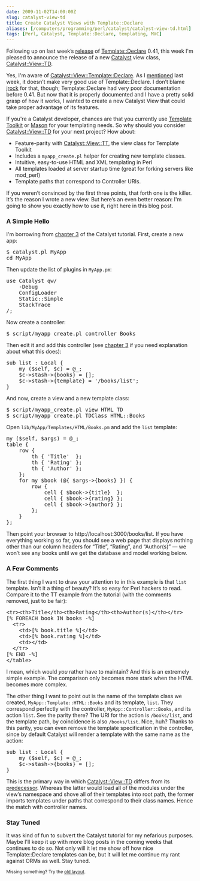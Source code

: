 ```yaml
--- 
date: 2009-11-02T14:00:00Z
slug: catalyst-view-td
title: Create Catalyst Views with Template::Declare
aliases: [/computers/programming/perl/catalyst/catalyst-view-td.html]
tags: [Perl, Catalyst, Template::Declare, templating, MVC]
---
```


<p>Following up on last week’s
<a href="/computers/programming/perl/modules/template-declare-documented.html" title="Template Declare Explained">release</a> of
<a href="http://search.cpan.org/perldoc?Template::Declare" title="Template::Declare on CPAN">Template::Declare</a>
0.41, this week I'm pleased to announce the release of a new
<a href="http://www.catalystframework.org/">Catalyst</a> view class,
<a href="http://search.cpan.org/perldoc?Catalyst::View::TD" title="Catalyst::View::TD on CPAN">Catalyst::View::TD</a>.</p>

<p>Yes, I'm aware of
<a href="http://search.cpan.org/perldoc?Catalyst::View::Template::Declare">Catalyst::View::Template::Declare</a>.
As I <a href="/computers/programming/perl/modules/template-declare-documented.html" title="Template Declare Explained">mentioned</a>
last week, it doesn’t make very good use of Template::Declare. I don’t blame
<a href="http://blog.jrock.us/">jrock</a> for that, though; Template::Declare had very
poor documentation before 0.41. But now that it is properly documented and I
have a pretty solid grasp of how it works, I wanted to create a new Catalyst
View that could take proper advantage of its features.</p>

<p>If you're a Catalyst developer, chances are that you currently use
<a href="http://search.cpan.org/perldoc?Template" title="Template Toolkit on CPAN">Template Toolkit</a>
or <a href="http://search.cpan.org/perldoc?HTML::Mason" title="Mason on CPAN">Mason</a>
for your templating needs. So why should you consider
<a href="http://search.cpan.org/perldoc?Catalyst::View::TD" title="Catalyst::View::TD on CPAN">Catalyst::View::TD</a>
for your next project? How about:</p>

<ul>
<li>Feature-parity with <a href="http://search.cpan.org/perldoc?Catalyst::View::TT" title="Catalyst::View::TT">Catalyst::View::TT</a>, the view class for Template Toolkit</li>
<li>Includes a <code>myapp_create.pl</code> helper for creating new template classes.</li>
<li>Intuitive, easy-to-use HTML and XML templating in Perl</li>
<li>All templates loaded at server startup time (great for forking servers like mod_perl)</li>
<li>Template paths that correspond to Controller URIs.</li>
</ul>


<p>If you weren’t convinced by the first three points, that forth one is the
killer. It’s the reason I wrote a new view. But here’s an even better reason:
I'm going to show you exactly how to use it, right here in this blog post.</p>

<h3>A Simple Hello</h3>

<p>I'm borrowing from
<a href="http://search.cpan.org/perldoc?Catalyst::Manual::Tutorial::03_MoreCatalystBasics" title="Catalyst Tutorial - Chapter 3: More Catalyst Application Development Basics">chapter 3</a>
of the Catalyst tutorial. First, create a new app:</p>

<pre>
$ catalyst.pl MyApp
cd MyApp
</pre>

<p>Then update the list of plugins in <code>MyApp.pm</code>:</p>

<pre>
use Catalyst qw/
    -Debug
    ConfigLoader
    Static::Simple
    StackTrace
/;
</pre>

<p>Now create a controller:</p>

<pre>
$ script/myapp_create.pl controller Books
</pre>

<p>Then edit it and add this controller (see
<a href="http://search.cpan.org/perldoc?Catalyst::Manual::Tutorial::03_MoreCatalystBasics" title="Catalyst Tutorial - Chapter 3: More Catalyst Application Development Basics">chapter 3</a>
if you need explanation about what this does):</p>

<pre>
sub list : Local {
    my ($self, $c) = @_;
    $c-&gt;stash-&gt;{books} = [];
    $c-&gt;stash-&gt;{template} = &#x27;/books/list&#x27;;
}
</pre>

<p>And now, create a view and a new template class:</p>

<pre>
$ script/myapp_create.pl view HTML TD
$ script/myapp_create.pl TDClass HTML::Books
</pre>

<p>Open <code>lib/MyApp/Templates/HTML/Books.pm</code> and add the <code>list</code> template:</p>

<pre>
my ($self, $args) = @_;
table {
    row {
        th { &#x27;Title&#x27;  };
        th { &#x27;Rating&#x27; };
        th { &#x27;Author&#x27; };
    };
    for my $book (@{ $args-&gt;{books} }) {
        row {
            cell { $book-&gt;{title}  };
            cell { $book-&gt;{rating} };
            cell { $book-&gt;{author} };
        };
    }
};
</pre>


<p>Then point your browser to http://localhost:3000/books/list. If you have
everything working so far, you should see a web page that displays nothing
other than our column headers for “Title”, “Rating”, and “Author(s)” — we
won’t see any books until we get the database and model working below.</p>

<h3>A Few Comments</h3>

<p>The first thing I want to draw your attention to in this example is that
<code>list</code> template. Isn’t it a thing of beauty? It’s so easy for Perl hackers to
read. Compare it to the TT example from the tutorial (with the comments
removed, just to be fair):</p>

<pre>
&lt;tr&gt;&lt;th&gt;Title&lt;/th&gt;&lt;th&gt;Rating&lt;/th&gt;&lt;th&gt;Author(s)&lt;/th&gt;&lt;/tr&gt;
[% FOREACH book IN books -%]
  &lt;tr&gt;
    &lt;td&gt;[% book.title %]&lt;/td&gt;
    &lt;td&gt;[% book.rating %]&lt;/td&gt;
    &lt;td&gt;&lt;/td&gt;
  &lt;/tr&gt;
[% END -%]
&lt;/table&gt;
</pre>

<p>I mean, which would <em>you</em> rather have to maintain? And this is an extremely
simple example. The comparison only becomes more stark when the HTML becomes
more complex.</p>

<p>The other thing I want to point out is the name of the template
class we created, <code>MyApp::Template::HTML::Books</code> and its
template, <code>list</code>. They correspond perfectly with the
controller, <code>MyApp::Controller::Books</code>, and its action
<code>list</code>. See the parity there? The URI for the action is
<code>/books/list</code>, and the template path, by coincidence is
also <code>/books/list</code>. Nice, huh? Thanks to this parity, you
can even remove the template specification in the controller, since by
default Catalyst will render a template with the same name as the
action:</p>

<pre>
sub list : Local {
    my ($self, $c) = @_;
    $c-&gt;stash-&gt;{books} = [];
}
</pre>

<p>This is the primary way in which
<a href="http://search.cpan.org/perldoc?Catalyst::View::TD" title="Catalyst::View::TD on CPAN">Catalyst::View::TD</a>
differs from its
<a href="http://search.cpan.org/perldoc?Catalyst::View::Template::Declare">predecessor</a>.
Whereas the latter would load all of the modules under the view’s namespace
and shove all of their templates into root path, the former imports templates
under paths that correspond to their class names. Hence the match with
controller names.</p>

<h3>Stay Tuned</h3>

<p>It was kind of fun to subvert the Catalyst tutorial for my nefarious purposes.
Maybe I'll keep it up with more blog posts in the coming weeks that continues
to do so. Not only will it let me show off how nice Template::Declare
templates can be, but it will let me continue my rant against ORMs as well.
Stay tuned.</p>

<p class="past"><small>Missing something? Try the <a rel="nofollow" href="http://past.justatheory.com/computers/programming/perl/catalyst/catalyst-view-td.html">old layout</a>.</small></p>


